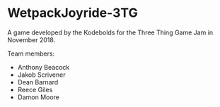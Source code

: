 # WetpackJoyride-3TG

A game developed by the Kodebolds for the Three Thing Game Jam in November 2018.

Team members:
- Anthony Beacock
- Jakob Scrivener
- Dean Barnard
- Reece Giles
- Damon Moore
